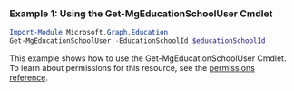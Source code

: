 ### Example 1: Using the Get-MgEducationSchoolUser Cmdlet
```powershell
Import-Module Microsoft.Graph.Education
Get-MgEducationSchoolUser -EducationSchoolId $educationSchoolId
```
This example shows how to use the Get-MgEducationSchoolUser Cmdlet.
To learn about permissions for this resource, see the [permissions reference](/graph/permissions-reference).
